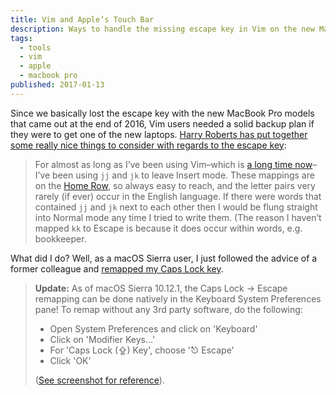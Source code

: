 ```yaml
---
title: Vim and Apple’s Touch Bar
description: Ways to handle the missing escape key in Vim on the new MacBook Pro with Touch Bar
tags:
  - tools
  - vim
  - apple
  - macbook pro
published: 2017-01-13
---
```


Since we basically lost the escape key with the new MacBook Pro models that came out at the end of 2016, Vim users needed a solid backup plan if they were to get one of the new laptops. [Harry Roberts has put together some really nice things to consider with regards to the escape key](http://csswizardry.com/2017/01/preparing-vim-for-apples-touch-bar/):

> For almost as long as I’ve been using Vim–which is [a long time now](http://csswizardry.com/2014/06/vim-for-people-who-think-things-like-vim-are-weird-and-hard/)–I’ve been using `jj` and `jk` to leave Insert mode. These mappings are on the [Home Row](https://en.wikipedia.org/wiki/Touch_typing#Home_row), so always easy to reach, and the letter pairs very rarely (if ever) occur in the English language. If there were words that contained `jj` and `jk` next to each other then I would be flung straight into Normal mode any time I tried to write them. (The reason I haven’t mapped `kk` to Escape is because it does occur within words, e.g. bookkeeper.

What did I do? Well, as a macOS Sierra user, I just followed the advice of a former colleague and [remapped my Caps Lock key](http://www.jeffgeerling.com/blog/2016/remapping-caps-lock-key-escape-macos-sierra).

> **Update:** As of macOS Sierra 10.12.1, the Caps Lock -> Escape remapping can be done natively in the Keyboard System Preferences pane! To remap without any 3rd party software, do the following:
>
> * Open System Preferences and click on 'Keyboard'
> * Click on 'Modifier Keys...'
> * For 'Caps Lock (⇪) Key', choose '⎋ Escape'
> * Click 'OK'
>
> ([See screenshot for reference](http://www.jeffgeerling.com/sites/jeffgeerling.com/files/images/remap-caps-lock-to-escape.png)).
